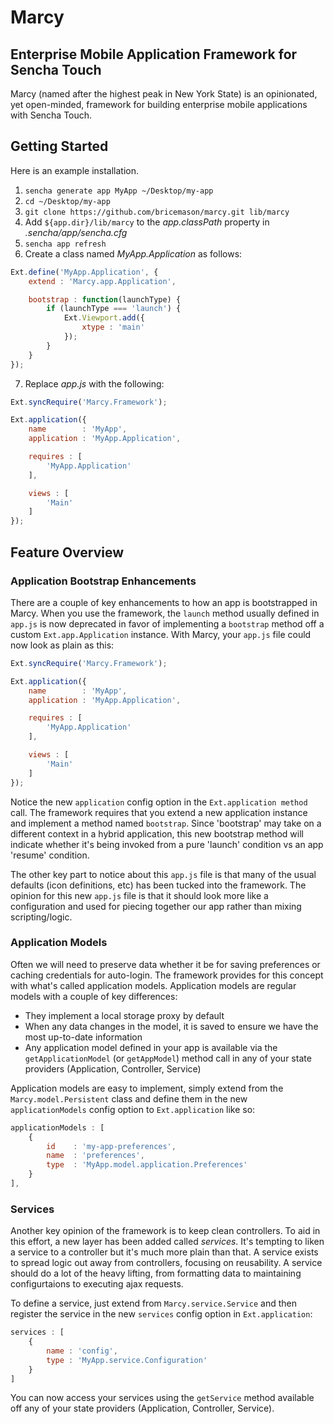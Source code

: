 # Marcy
## Enterprise Mobile Application Framework for Sencha Touch

Marcy (named after the highest peak in New York State) is an opinionated, yet open-minded, framework for building enterprise mobile applications with Sencha Touch.

## Getting Started
Here is an example installation.

1. `sencha generate app MyApp ~/Desktop/my-app`
2. `cd ~/Desktop/my-app`
3. `git clone https://github.com/bricemason/marcy.git lib/marcy`
4. Add `${app.dir}/lib/marcy` to the *app.classPath* property in *.sencha/app/sencha.cfg* 
5. `sencha app refresh`
6. Create a class named *MyApp.Application* as follows:
```javascript
Ext.define('MyApp.Application', {
    extend : 'Marcy.app.Application',

    bootstrap : function(launchType) {
        if (launchType === 'launch') {
            Ext.Viewport.add({
                xtype : 'main'
            });
        }
    }
});
```
7. Replace *app.js* with the following:

```javascript
Ext.syncRequire('Marcy.Framework');

Ext.application({
    name        : 'MyApp',
    application : 'MyApp.Application',

    requires : [
        'MyApp.Application'
    ],

    views : [
        'Main'
    ]
});
```

## Feature Overview
### Application Bootstrap Enhancements
There are a couple of key enhancements to how an app is bootstrapped in Marcy. When you use the framework, the `launch` method usually defined in `app.js` is now deprecated in favor of implementing a `bootstrap` method off a custom `Ext.app.Application` instance. With Marcy, your `app.js` file could now look as plain as this:
```javascript
Ext.syncRequire('Marcy.Framework');

Ext.application({
    name        : 'MyApp',
    application : 'MyApp.Application',

    requires : [
        'MyApp.Application'
    ],

    views : [
        'Main'
    ]
});
```
Notice the new `application` config option in the `Ext.application method` call. The framework requires that you extend a new application instance and implement a method named `bootstrap`. Since 'bootstrap' may take on a different context in a hybrid application, this new bootstrap method will indicate whether it's being invoked from a pure 'launch' condition vs an app 'resume' condition.

The other key part to notice about this `app.js` file is that many of the usual defaults (icon definitions, etc) has been tucked into the framework. The opinion for this new `app.js` file is that it should look more like a configuration and used for piecing together our app rather than mixing scripting/logic.

### Application Models
Often we will need to preserve data whether it be for saving preferences or caching credentials for auto-login. The framework provides for this concept with what's called application models. Application models are regular models with a couple of key differences:

- They implement a local storage proxy by default
- When any data changes in the model, it is saved to ensure we have the most up-to-date information
- Any application model defined in your app is available via the `getApplicationModel` (or `getAppModel`) method call in any of your state providers (Application, Controller, Service)

Application models are easy to implement, simply extend from the `Marcy.model.Persistent` class and define them in the new `applicationModels` config option to `Ext.application` like so:
```javascript
applicationModels : [
    {
        id    : 'my-app-preferences',
        name  : 'preferences',
        type  : 'MyApp.model.application.Preferences'
    }
],
```
### Services
Another key opinion of the framework is to keep clean controllers. To aid in this effort, a new layer has been added called *services*. It's tempting to liken a service to a controller but it's much more plain than that. A service exists to spread logic out away from controllers, focusing on reusability. A service should do a lot of the heavy lifting, from formatting data to maintaining configurtaions to executing ajax requests.

To define a service, just extend from `Marcy.service.Service` and then register the service in the new `services` config option in `Ext.application`:
```javascript
services : [
    {
        name : 'config',
        type : 'MyApp.service.Configuration'
    }
]
```
You can now access your services using the `getService` method available off any of your state providers (Application, Controller, Service). 